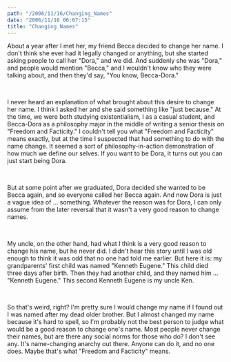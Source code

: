```yaml
---
path: "/2006/11/16/Changing_Names" 
date: "2006/11/16 06:07:15" 
title: "Changing Names" 
---
```

<p>About a year after I met her, my friend Becca decided to change her name. I don't think she ever had it legally changed or anything, but she started asking people to call her "Dora," and we did. And suddenly she was "Dora," and people would mention "Becca," and I wouldn't know who they were talking about, and then they'd say, "You know, Becca-Dora."</p><br><p>I never heard an explanation of what brought about this desire to change her name. I think I asked her and she said something like "just because." At the time, we were both studying existentialism, I as a casual student, and Becca-Dora as a philosophy major in the middle of writing a senior thesis on "Freedom and Facticity." I couldn't tell you what "Freedom and Facticity" means exactly, but at the time I suspected that had something to do with the name change. It seemed a sort of philosophy-in-action demonstration of how much we define our selves. If you want to be Dora, it turns out you can just start being Dora.</p><br><p>But at some point after we graduated, Dora decided she wanted to be Becca again, and so everyone called her Becca again. And now Dora is just a vague idea of &#8230; something. Whatever the reason was for Dora, I can only assume from the later reversal that it wasn't a very good reason to change names.</p><br><p>My uncle, on the other hand, had what I think is a very good reason to change his name, but he never did. I didn't hear this story until I was old enough to think it was odd that no one had told me earlier. But here it is: my grandparents' first child was named "Kenneth Eugene." This child died three days after birth. Then they had another child, and they named him &#8230; "Kenneth Eugene." This second Kenneth Eugene is my uncle Ken.</p><br><p>So that's weird, right? I'm pretty sure I would change my name if I found out I was named after my dead older brother. But I almost changed my name because it's hard to spell, so I'm probably not the best person to judge what would be a good reason to change one's name. Most people never change their names, but are there any social norms for those who do? I don't see any. It's name-changing anarchy out there. Anyone can do it, and no one does. Maybe that's what "Freedom and Facticity" means.</p>